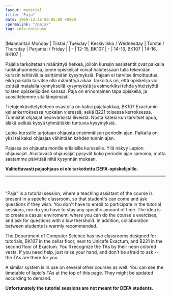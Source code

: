 ```yaml
---
layout: material
title: "Paja"
date: 1969-12-28 00:05:00 +0200
/permalink: "/paja/"
tag: info-notinuse
---
```


|Maanantai/ Monday | Tiistai / Tuesday      | Keskiviikko / Wednesday  | Torstai / Thursday  | Perjantai / Friday  |
|   -    | 12-15, BK107 | - | 14-16, BK107 | 14-16, BK107 |

Pajalla tarkoitetaan määrättyä hetkeä, jolloin kurssin assistentit ovat paikalla luokkahuoneessa, jonne opiskelijat voivat halutessaan tulla tekemään kurssin tehtäviä ja esittämään kysymyksiä. Pajaan ei tarvitse ilmoittautua, eikä paikalla tarvitse olla määrättyä aikaa: tarkoitus on, että opiskelija voi esittää matalalla kynnyksellä kysymyksiä ja esimerkiksi tehdä yhteistyötä toisten opiskelijoiden kanssa. Paja on erinomainen tapa opiskella, ja suosittelemme sitä lämpimästi.

Tietojenkäsittelytieteen osastolla on kaksi pajaluokkaa, BK107 Exactumin kellarikerroksessa ruokalan vieressä, sekä B221 toisessa kerroksessa. Tunnistat ohjaajat neonvärisistä liiveistä. Nosta kätesi kun tarvitset apua, äläkä pelkää kysyä tyhmältäkin tuntuvia kysymyksiä.

Lapio-kurssille tarjotaan ohjausta ensimmäisen periodin ajan. Paikalla on yksi tai kaksi ohjaajaa vähintään kahden tunnin ajan.

Pajassa on ohjausta monille erilaisille kursseille. Yllä näkyy Lapion ohjausajat. Alustavasti ohjausajat pysyvät koko periodin ajan samoina, mutta saatamme päivittää niitä kysynnän mukaan.

**Valitettavasti pajaohjaus ei ole tarkoitettu DEFA-opiskelijoille.**

---------------------

<br>

"Paja" is a tutorial session, where a teaching assistant of the course is present in a specfic classroom, so that student's can come and ask questions if they wish. You don't have to enroll to participate in the tutorial sessions, nor do you have to stay any specific amount of time. The idea is to create a casual enviroment, where you can do the course's exercises, and ask for questions with a low thershold. In addition, collaboration between students is warmly recommended.

The Department of Computer Science has two classrooms designed for tutorials, BK107 in the cellar floor, next to Unicafe Exactum, and B221 in the second floor of Exactum. You'll recognize the TAs by their neon colored vests. If you need help, just raise your hand, and don't be afraid to ask -- the TAs are there for you. 

A similar system is in use on several other courses as well. You can see the timetable of lapio's TAs at the top of this page. They might be updated according to demand.

**Unfortunately the tutorial sessions are not meant for DEFA students.**